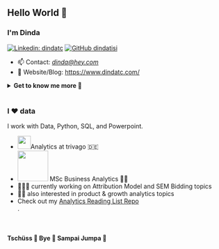 ## Hello World 👋
<h3> I'm Dinda </a>  </h3> 

[![Linkedin: dindatc](https://img.shields.io/badge/-dindatc-blue?style=flat-square&logo=Linkedin&logoColor=white&link=https://www.linkedin.com/in/dindatc/)](https://www.linkedin.com/in/dindatc/)
[![GitHub dindatisi](https://img.shields.io/github/followers/dindatisi?label=follow&style=social)](https://github.com/dindatisi)
- 📫 Contact: *dinda@hey.com* 
- 📝 Website/Blog: https://www.dindatc.com/
<details>
 <summary> <b>Get to know me more 👩 </b> </summary>

```text 
I am a full stack data science/analytics professional. 
I specialize in product & marketing analytics topics and have spent the majority of my career using data to support decision makers in those areas.

I studied Business Analytics at UCL and currently work at trivago HQ in Germany. 
Prior to this, I worked at a SouthEast Asia's Decacorn (GO-JEK) and an AI startup in London.

At work I make slides to deliver insights, crunch data, or code & develop models. 
But in my leisure time, I drown myself into wide array of hobbies. 
I play several musical instruments, mainly piano (I love Chopin and Bach!) and guitar, 
as well as read books (mostly classics literature or my list on Goodreads). 
During my undergraduate years, I also won table tennis silver medal in campus sport olympiad and several national level Case Competitions.

```
<p>I spent quite a lot of time figuring out how <a href="https://www.gatsbyjs.com/plugins/@lekoarts/gatsby-theme-minimal-blog/">gatsby</a> works to build <a href="https://www.dindatc.com/">my personal blog </a> so please come visit 😂

Music instruments I play: &nbsp;🎹 &nbsp;&nbsp;🎸 &nbsp;&nbsp;<img src="https://image.flaticon.com/icons/png/512/1027/1027409.png" width="30">

I also <strike>used to</strike> read a lot. Check out my books on <a href="https://www.goodreads.com/user/show/5598263-dinda-tisi">Goodreads.</a>

Feel free to reach me out if you want to discuss about data analytics, or other stuff like relocating from +62🇮🇩 to +49🇩🇪 (I wrote <a href="https://www.dindatc.com/mendapatkan-visa-kerja-jerman-blue-card">an article about this</a>) .

</details>

<br>
<h3> I ❤️ data</h3>
<p>I work with Data, Python, SQL, and Powerpoint.</p>
<ul>
  <li><img src="https://avatars0.githubusercontent.com/u/1481788?s=280&v=4" width="30">Analytics at trivago 🇩🇪 </li>
  <li><img src="https://upload.wikimedia.org/wikipedia/sco/thumb/d/d1/University_College_London_logo.svg/1200px-University_College_London_logo.svg.png" width="70">  MSc Business Analytics 👩‍🎓</li>
  <li>👩🏻‍💻    currently working on Attribution Model and SEM Bidding topics </li>
  <li>🤔💭 also interested in product & growth analytics topics</li>
 <li>Check out my <a href="https://github.com/dindatisi/analytics_reading_list">Analytics Reading List Repo</a> </li>.
</ul>

</br>

#### Tschüss 👋 Bye 👋  Sampai Jumpa 👋 





